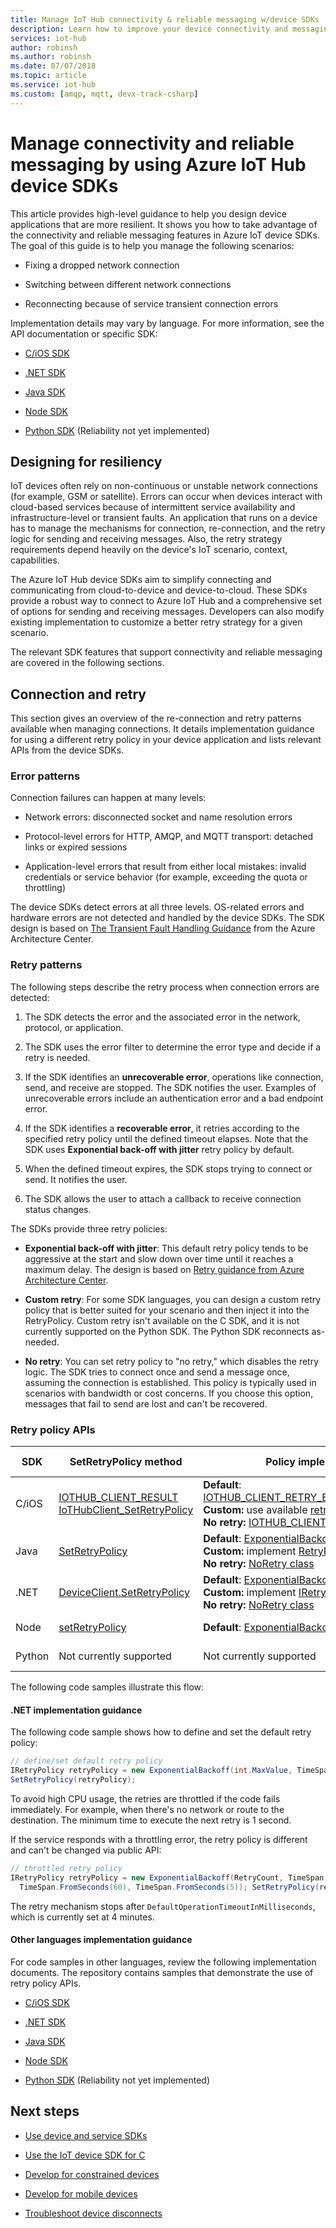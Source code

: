 ```yaml
---
title: Manage IoT Hub connectivity & reliable messaging w/device SDKs
description: Learn how to improve your device connectivity and messaging when using the Azure IoT Hub device SDKs
services: iot-hub
author: robinsh
ms.author: robinsh
ms.date: 07/07/2018
ms.topic: article
ms.service: iot-hub
ms.custom: [amqp, mqtt, devx-track-csharp]
---
```


# Manage connectivity and reliable messaging by using Azure IoT Hub device SDKs

This article provides high-level guidance to help you design device applications that are more resilient. It shows you how to take advantage of the connectivity and reliable messaging features in Azure IoT device SDKs. The goal of this guide is to help you manage the following scenarios:

* Fixing a dropped network connection

* Switching between different network connections

* Reconnecting because of service transient connection errors

Implementation details may vary by language. For more information, see the API documentation or specific SDK:

* [C/iOS SDK](https://github.com/azure/azure-iot-sdk-c)

* [.NET SDK](https://github.com/Azure/azure-iot-sdk-csharp/blob/master/iothub/device/devdoc/retrypolicy.md)

* [Java SDK](https://github.com/Azure/azure-iot-sdk-java/blob/master/device/iot-device-client/devdoc/requirement_docs/com/microsoft/azure/iothub/retryPolicy.md)

* [Node SDK](https://github.com/Azure/azure-iot-sdk-node/wiki/Connectivity-and-Retries#types-of-errors-and-how-to-detect-them)

* [Python SDK](https://github.com/Azure/azure-iot-sdk-python) (Reliability not yet implemented)

## Designing for resiliency

IoT devices often rely on non-continuous or unstable network connections (for example, GSM or satellite). Errors can occur when devices interact with cloud-based services because of intermittent service availability and infrastructure-level or transient faults. An application that runs on a device has to manage the mechanisms for connection, re-connection, and the retry logic for sending and receiving messages. Also, the retry strategy requirements depend heavily on the device's IoT scenario, context, capabilities.

The Azure IoT Hub device SDKs aim to simplify connecting and communicating from cloud-to-device and device-to-cloud. These SDKs provide a robust way to connect to Azure IoT Hub and a comprehensive set of options for sending and receiving messages. Developers can also modify existing implementation to customize a better retry strategy for a given scenario.

The relevant SDK features that support connectivity and reliable messaging are covered in the following sections.

## Connection and retry

This section gives an overview of the re-connection and retry patterns available when managing connections. It details implementation guidance for using a different retry policy in your device application and lists relevant APIs from the device SDKs.

### Error patterns

Connection failures can happen at many levels:

* Network errors: disconnected socket and name resolution errors

* Protocol-level errors for HTTP, AMQP, and MQTT transport: detached links or expired sessions

* Application-level errors that result from either local mistakes: invalid credentials or service behavior (for example, exceeding the quota or throttling)

The device SDKs detect errors at all three levels. OS-related errors and hardware errors are not detected and handled by the device SDKs. The SDK design is based on [The Transient Fault Handling Guidance](/azure/architecture/best-practices/transient-faults#general-guidelines) from the Azure Architecture Center.

### Retry patterns

The following steps describe the retry process when connection errors are detected:

1. The SDK detects the error and the associated error in the network, protocol, or application.

2. The SDK uses the error filter to determine the error type and decide if a retry is needed.

3. If the SDK identifies an **unrecoverable error**, operations like connection, send, and receive are stopped. The SDK notifies the user. Examples of unrecoverable errors include an authentication error and a bad endpoint error.

4. If the SDK identifies a **recoverable error**, it retries according to the specified retry policy until the defined timeout elapses.  Note that the SDK uses **Exponential back-off with jitter** retry policy by default.
5. When the defined timeout expires, the SDK stops trying to connect or send. It notifies the user.

6. The SDK allows the user to attach a callback to receive connection status changes.

The SDKs provide three retry policies:

* **Exponential back-off with jitter**: This default retry policy tends to be aggressive at the start and slow down over time until it reaches a maximum delay. The design is based on [Retry guidance from Azure Architecture Center](/azure/architecture/best-practices/retry-service-specific). 

* **Custom retry**: For some SDK languages, you can design a custom retry policy that is better suited for your scenario and then inject it into the RetryPolicy. Custom retry isn't available on the C SDK, and it is not currently supported on the Python SDK. The Python SDK reconnects as-needed.

* **No retry**: You can set retry policy to "no retry," which disables the retry logic. The SDK tries to connect once and send a message once, assuming the connection is established. This policy is typically used in scenarios with bandwidth or cost concerns. If you choose this option, messages that fail to send are lost and can't be recovered.

### Retry policy APIs

   | SDK | SetRetryPolicy method | Policy implementations | Implementation guidance |
   |-----|----------------------|--|--|
   |  C/iOS  | [IOTHUB_CLIENT_RESULT IoTHubClient_SetRetryPolicy](https://github.com/Azure/azure-iot-sdk-c/blob/2018-05-04/iothub_client/inc/iothub_client.h#L188)        | **Default**: [IOTHUB_CLIENT_RETRY_EXPONENTIAL_BACKOFF](https://github.com/Azure/azure-iot-sdk-c/blob/master/doc/connection_and_messaging_reliability.md#connection-retry-policies)<BR>**Custom:** use available [retryPolicy](https://github.com/Azure/azure-iot-sdk-c/blob/master/doc/connection_and_messaging_reliability.md#connection-retry-policies)<BR>**No retry:** [IOTHUB_CLIENT_RETRY_NONE](https://github.com/Azure/azure-iot-sdk-c/blob/master/doc/connection_and_messaging_reliability.md#connection-retry-policies)  | [C/iOS implementation](https://github.com/Azure/azure-iot-sdk-c/blob/master/doc/connection_and_messaging_reliability.md#)  |
   | Java| [SetRetryPolicy](/java/api/com.microsoft.azure.sdk.iot.device.deviceclientconfig.setretrypolicy)        | **Default**: [ExponentialBackoffWithJitter class](https://github.com/Azure/azure-iot-sdk-java/blob/master/device/iot-device-client/src/main/java/com/microsoft/azure/sdk/iot/device/transport/NoRetry.java)<BR>**Custom:** implement [RetryPolicy interface](https://github.com/Azure/azure-iot-sdk-java/blob/master/device/iot-device-client/src/main/java/com/microsoft/azure/sdk/iot/device/transport/RetryPolicy.java)<BR>**No retry:** [NoRetry class](https://github.com/Azure/azure-iot-sdk-java/blob/master/device/iot-device-client/src/main/java/com/microsoft/azure/sdk/iot/device/transport/NoRetry.java)  | [Java implementation](https://github.com/Azure/azure-iot-sdk-java/blob/master/device/iot-device-client/devdoc/requirement_docs/com/microsoft/azure/iothub/retryPolicy.md) |
   | .NET| [DeviceClient.SetRetryPolicy](/dotnet/api/microsoft.azure.devices.client.deviceclient.setretrypolicy) | **Default**: [ExponentialBackoff class](/dotnet/api/microsoft.azure.devices.client.exponentialbackoff)<BR>**Custom:** implement [IRetryPolicy interface](/dotnet/api/microsoft.azure.devices.client.iretrypolicy)<BR>**No retry:** [NoRetry class](/dotnet/api/microsoft.azure.devices.client.noretry) | [C# implementation](https://github.com/Azure/azure-iot-sdk-csharp) | |
   | Node| [setRetryPolicy](/javascript/api/azure-iot-device/client?view=azure-iot-typescript-latest) | **Default**: [ExponentialBackoffWithJitter class](https://github.com/Azure/azure-iot-sdk-java/blob/master/device/iot-device-client/src/main/java/com/microsoft/azure/sdk/iot/device/transport/NoRetry.java) | [Node implementation](https://github.com/Azure/azure-iot-sdk-node/wiki/Connectivity-and-Retries#types-of-errors-and-how-to-detect-them) |
   | Python| Not currently supported | Not currently supported | Not currently supported |

The following code samples illustrate this flow:

#### .NET implementation guidance

The following code sample shows how to define and set the default retry policy:

   ```csharp
   // define/set default retry policy
   IRetryPolicy retryPolicy = new ExponentialBackoff(int.MaxValue, TimeSpan.FromMilliseconds(100), TimeSpan.FromSeconds(10), TimeSpan.FromMilliseconds(100));
   SetRetryPolicy(retryPolicy);
   ```

To avoid high CPU usage, the retries are throttled if the code fails immediately. For example, when there's no network or route to the destination. The minimum time to execute the next retry is 1 second.

If the service responds with a throttling error, the retry policy is different and can't be changed via public API:

   ```csharp
   // throttled retry policy
   IRetryPolicy retryPolicy = new ExponentialBackoff(RetryCount, TimeSpan.FromSeconds(10), 
     TimeSpan.FromSeconds(60), TimeSpan.FromSeconds(5)); SetRetryPolicy(retryPolicy);
   ```

The retry mechanism stops after `DefaultOperationTimeoutInMilliseconds`, which is currently set at 4 minutes.

#### Other languages implementation guidance

For code samples in other languages, review the following implementation documents. The repository contains samples that demonstrate the use of retry policy APIs.

* [C/iOS SDK](https://github.com/azure/azure-iot-sdk-c)

* [.NET SDK](https://github.com/Azure/azure-iot-sdk-csharp/blob/master/iothub/device/devdoc/retrypolicy.md)

* [Java SDK](https://github.com/Azure/azure-iot-sdk-java/blob/master/device/iot-device-client/devdoc/requirement_docs/com/microsoft/azure/iothub/retryPolicy.md)

* [Node SDK](https://github.com/Azure/azure-iot-sdk-node/wiki/Connectivity-and-Retries#types-of-errors-and-how-to-detect-them)

* [Python SDK](https://github.com/Azure/azure-iot-sdk-python) (Reliability not yet implemented)

## Next steps

* [Use device and service SDKs](./iot-hub-devguide-sdks.md)

* [Use the IoT device SDK for C](./iot-hub-device-sdk-c-intro.md)

* [Develop for constrained devices](./iot-hub-devguide-develop-for-constrained-devices.md)

* [Develop for mobile devices](./iot-hub-how-to-develop-for-mobile-devices.md)

* [Troubleshoot device disconnects](iot-hub-troubleshoot-connectivity.md)